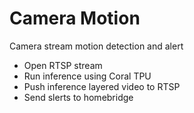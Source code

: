 # Camera Motion
Camera stream motion detection and alert

* Open RTSP stream
* Run inference using Coral TPU
* Push inference layered video to RTSP
* Send slerts to homebridge
